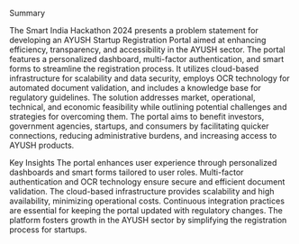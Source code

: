 Summary

The Smart India Hackathon 2024 presents a problem statement for developing an AYUSH Startup Registration Portal aimed at enhancing efficiency, transparency, and accessibility in the AYUSH sector. The portal features a personalized dashboard, multi-factor authentication, and smart forms to streamline the registration process. It utilizes cloud-based infrastructure for scalability and data security, employs OCR technology for automated document validation, and includes a knowledge base for regulatory guidelines. The solution addresses market, operational, technical, and economic feasibility while outlining potential challenges and strategies for overcoming them. The portal aims to benefit investors, government agencies, startups, and consumers by facilitating quicker connections, reducing administrative burdens, and increasing access to AYUSH products.

Key Insights
The portal enhances user experience through personalized dashboards and smart forms tailored to user roles.
Multi-factor authentication and OCR technology ensure secure and efficient document validation.
The cloud-based infrastructure provides scalability and high availability, minimizing operational costs.
Continuous integration practices are essential for keeping the portal updated with regulatory changes.
The platform fosters growth in the AYUSH sector by simplifying the registration process for startups.
